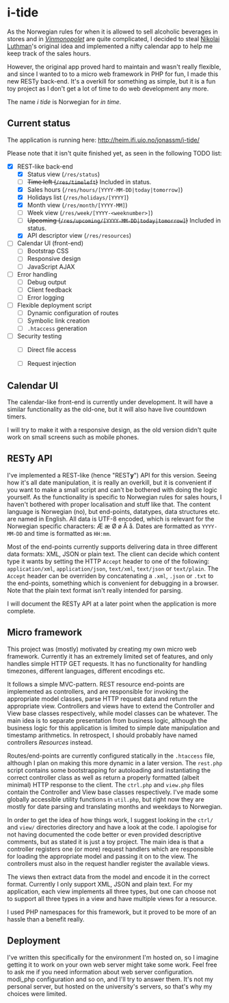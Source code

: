i-tide
======

As the Norwegian rules for when it is allowed to sell alcoholic beverages in 
stores and in [_Vinmonopolet_](http://www.vinmonopolet.no/) are quite 
complicated, I decided to steal  [Nikolai Luthman](https://github.com/nuth)'s 
original idea and implemented a nifty calendar app to help me keep track of 
the sales hours.

However, the original app proved hard to maintain and wasn't really flexible, 
and since I wanted to to a micro web framework in PHP for fun, I made this new
RESTy back-end. It's a overkill for something as simple, but it is a fun toy
project as I don't get a lot of time to do web development any more. 

The name _i tide_ is Norwegian for _in time_.

Current status
--------------
The application is running here: http://heim.ifi.uio.no/jonassm/i-tide/

Please note that it isn't quite finished yet, as seen in the following
TODO list:
 - [x] REST-like back-end
   - [x] Status view (`/res/status`)
   - [ ] ~~Time left (`/res/timeleft`)~~ Included in status.
   - [x] Sales hours (`/res/hours/[YYYY-MM-DD|today|tomorrow]`)
   - [x] Holidays list (`/res/holidays/[YYYY]`)
   - [x] Month view (`/res/month/[YYYY-MM]`)
   - [ ] Week view (`/res/week/[YYYY-<weeknumber>]`)
   - [ ] ~~Upcoming (`/res/upcoming/[YYYY-MM-DD|today|tomorrow]`)~~ Included in status.
   - [x] API descriptor view (`/res/resources`)
 - [ ] Calendar UI (front-end)
   - [ ] Bootstrap CSS
   - [ ] Responsive design
   - [ ] JavaScript AJAX
 - [ ] Error handling
   - [ ] Debug output
   - [ ] Client feedback
   - [ ] Error logging
 - [ ] Flexible deployment script
   - [ ] Dynamic configuration of routes
   - [ ] Symbolic link creation
   - [ ] `.htaccess` generation
 - [ ] Security testing
   - [ ] Direct file access
   - [ ] Request injection


Calendar UI
-----------
The calendar-like front-end is currently under development. It will have a 
similar functionality as the old-one, but it will also have live countdown
timers.

I will try to make it with a responsive design, as the old version didn't 
quite work on small screens such as mobile phones.

RESTy API
---------
I've implemented a REST-like (hence "REST**y**") API for this version. Seeing how
it's all date manipulation, it is really an overkill, but it is convenient if
you want to make a small script and can't be bothered with doing the logic
yourself. As the functionality is specific to Norwegian rules for sales hours,
I haven't bothered with proper localisation and stuff like that. 
The content language is Norwegian (no), but end-points, datatypes, data structures
etc. are named in English. 
All data is UTF-8 encoded, which is relevant for the Norwegian specific characters:
Æ æ Ø ø Å å.
Dates are formatted as `YYYY-MM-DD` and time is formatted as `HH:mm`.

Most of the end-points currently supports 
delivering data in three different data formats: XML, JSON or plain text. 
The client can decide which content type it wants by setting the HTTP `Accept` 
header to one of the following: `application/xml`, `application/json`, 
`text/xml`, `text/json` or `text/plain`. The `Accept` header can be overriden 
by concatenating a `.xml`, `.json` or `.txt` to the end-points, something which
is convenient for debugging in a browser.
Note that the plain text format isn't really intended for parsing.

I will document the RESTy API at a later point when the application is more
complete.

Micro framework
---------------
This project was (mostly) motivated by creating my own micro web framework.
Currently it has an extremely limited set of features, and only handles simple
HTTP GET requests. It has no functionality for handling timezones, different 
languages, different encodings etc.

It follows a simple MVC-pattern. REST resource end-points are implemented as
controllers, and are responsible for invoking the appropriate model classes,
parse HTTP request data and return the appropriate view. Controllers and views
have to extend the Controller and View base classes respectively, while model
classes can be whatever. The main idea is to separate presentation from business
logic, although the business logic for this application is limited to simple 
date manipulation and timestamp arithmetics. In retrospect, I should probably
have named controllers _Resources_ instead.

Routes/end-points are currently configured statically in the `.htaccess` file,
although I plan on making this more dynamic in a later version.
The `rest.php` script contains some bootstrapping for autoloading and 
instantiating the correct controller class as well as return a properly formatted
(albeit minimal) HTTP response to the client. The `ctrl.php` and `view.php` 
files contain the Controller and View base classes respectively. I've made
some globally accessible utility functions in `util.php`, but right now they
are mostly for date parsing and translating months and weekdays to Norwegian.

In order to get the idea of how things work, I suggest looking in the `ctrl/` 
and `view/` directories directory and have a look at the code. I apologise
for not having documented the code better or even provided descriptive 
comments, but as stated it is just a toy project. The main idea is that a
controller registers one (or more) request handlers which are responsible
for loading the appropriate model and passing it on to the view. The 
controllers must also in the request handler register the available views.

The views then extract data from the model and encode it in the correct format.
Currently I only support XML, JSON and plain text. For my application, each
view implements all three types, but one can choose not to support all three
types in a view and have multiple views for a resource.

I used PHP namespaces for this framework, but it proved to be more of an
hassle than a benefit really.

Deployment
----------
I've written this specifically for the environment I'm hosted on, so I
imagine getting it to work on your own web server might take some work.
Feel free to ask me if you need information about web server configuration.
modi\_php configuration and so on, and I'll try to answer them. It's not my
personal server, but hosted on the university's servers, so that's why my 
choices were limited.
